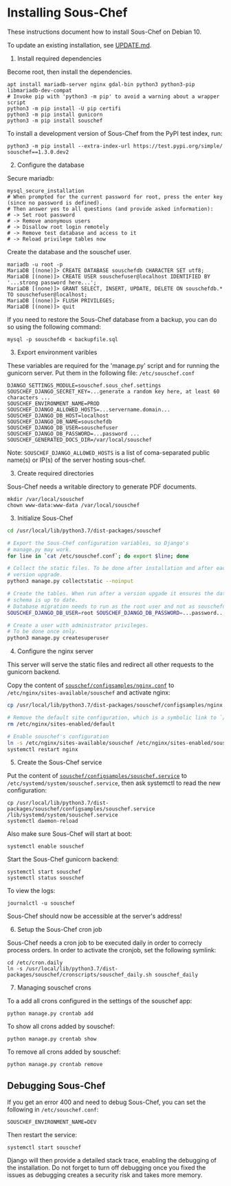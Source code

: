 # Installing Sous-Chef

These instructions document how to install Sous-Chef on Debian 10.

To update an existing installation, see [UPDATE.md](UPDATE.md).

1. Install required dependencies

Become root, then install the dependencies.

```
apt install mariadb-server nginx gdal-bin python3 python3-pip libmariadb-dev-compat
# Invoke pip with 'python3 -m pip' to avoid a warning about a wrapper script
python3 -m pip install -U pip certifi
python3 -m pip install gunicorn
python3 -m pip install souschef
```

To install a development version of Sous-Chef from the PyPI test index, run:
```
python3 -m pip install --extra-index-url https://test.pypi.org/simple/ souschef==1.3.0.dev2
```

2. Configure the database

Secure mariadb:

```
mysql_secure_installation
# When prompted for the current password for root, press the enter key (since no password is defined).
# Then answer yes to all questions (and provide asked information):
# -> Set root password
# -> Remove anonymous users
# -> Disallow root login remotely
# -> Remove test database and access to it
# -> Reload privilege tables now
```

Create the database and the souschef user.

```
mariadb -u root -p
MariaDB [(none)]> CREATE DATABASE souschefdb CHARACTER SET utf8;
MariaDB [(none)]> CREATE USER souschefuser@localhost IDENTIFIED BY '...strong password here...';
MariaDB [(none)]> GRANT SELECT, INSERT, UPDATE, DELETE ON souschefdb.* TO souschefuser@localhost;
MariaDB [(none)]> FLUSH PRIVILEGES;
MariaDB [(none)]> quit
```

If you need to restore the Sous-Chef database from a backup, you can do so using the following command:
```
mysql -p souschefdb < backupfile.sql
```

3. Export environment varibles

These variables are required for the 'manage.py' script and for running the gunicorn server. Put them in the following file: `/etc/souschef.conf`

```
DJANGO_SETTINGS_MODULE=souschef.sous_chef.settings
SOUSCHEF_DJANGO_SECRET_KEY=...generate a random key here, at least 60 characters ...
SOUSCHEF_ENVIRONMENT_NAME=PROD
SOUSCHEF_DJANGO_ALLOWED_HOSTS=...servername.domain...
SOUSCHEF_DJANGO_DB_HOST=localhost
SOUSCHEF_DJANGO_DB_NAME=souschefdb
SOUSCHEF_DJANGO_DB_USER=souschefuser
SOUSCHEF_DJANGO_DB_PASSWORD=...password ...
SOUSCHEF_GENERATED_DOCS_DIR=/var/local/souschef
```

Note: `SOUSCHEF_DJANGO_ALLOWED_HOSTS` is a list of coma-separated public name(s) or IP(s) of the server hosting sous-chef.

3. Create required directories

Sous-Chef needs a writable directory to generate PDF documents.

```
mkdir /var/local/souschef
chown www-data:www-data /var/local/souschef
```

3. Initialize Sous-Chef

```bash
cd /usr/local/lib/python3.7/dist-packages/souschef

# Export the Sous-Chef configuration variables, so Django's
# manage.py may work.
for line in `cat /etc/souschef.conf`; do export $line; done

# Collect the static files. To be done after installation and after each
# version upgrade.
python3 manage.py collectstatic --noinput

# Create the tables. When run after a version upgade it ensures the database
# schema is up to date.
# Database migration needs to run as the root user and not as souschefdb.
SOUSCHEF_DJANGO_DB_USER=root SOUSCHEF_DJANGO_DB_PASSWORD=...password... python3 manage.py migrate

# Create a user with administrator privileges.
# To be done once only.
python3 manage.py createsuperuser
```

4. Configure the nginx server

This server will serve the static files and redirect all other requests to the gunicorn backend.

Copy the content of [`souschef/configsamples/nginx.conf`](souschef/configsamples/nginx.conf) to `/etc/nginx/sites-available/souschef` and activate nginx:

```bash
cp /usr/local/lib/python3.7/dist-packages/souschef/configsamples/nginx.conf /etc/nginx/sites-available/souschef

# Remove the default site configuration, which is a symbolic link to `/etc/nginx/sites-available/default`
rm /etc/nginx/sites-enabled/default

# Enable souschef's configuration
ln -s /etc/nginx/sites-available/souschef /etc/nginx/sites-enabled/souschef
systemctl restart nginx
```

5. Create the Sous-Chef service

Put the content of [`souschef/configsamples/souschef.service`](souschef/configsamples/souschef.service) to `/etc/systemd/system/souschef.service`, then ask systemctl to read the new configuration:

```
cp /usr/local/lib/python3.7/dist-packages/souschef/configsamples/souschef.service /lib/systemd/system/souschef.service
systemctl daemon-reload
```

Also make sure Sous-Chef will start at boot:
```
systemctl enable souschef
```

Start the Sous-Chef gunicorn backend:

```
systemctl start souschef
systemctl status souschef
```

To view the logs:

```
journalctl -u souschef
```

Sous-Chef should now be accessible at the server's address!

6. Setup the Sous-Chef cron job

Sous-Chef needs a cron job to be executed daily in order to correcly process orders. In order to activate the cronjob, set the following symlink:

```
cd /etc/cron.daily
ln -s /usr/local/lib/python3.7/dist-packages/souschef/cronscripts/souschef_daily.sh souschef_daily
```

7. Managing souschef crons

To a add all crons configured in the settings of the souschef app:
```
python manage.py crontab add
```

To show all crons added by souschef:
```
python manage.py crontab show
```

To remove all crons added by souschef:
```
python manage.py crontab remove
```

## Debugging Sous-Chef

If you get an error 400 and need to debug Sous-Chef, you can set the following in `/etc/souschef.conf`:

```
SOUSCHEF_ENVIRONMENT_NAME=DEV
```

Then restart the service:

```
systemctl start souschef
```

Django will then provide a detailed stack trace, enabling the debugging of the installation. Do not forget to turn off debugging once you fixed the issues as debugging creates a security risk and takes more memory.
